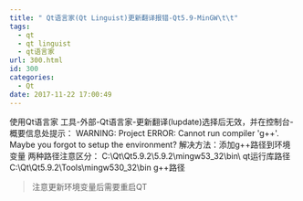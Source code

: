 ```yaml
---
title: " Qt语言家(Qt Linguist)更新翻译报错-Qt5.9-MinGW\t\t"
tags:
  - qt
  - qt linguist
  - qt语言家
url: 300.html
id: 300
categories:
  - Qt
date: 2017-11-22 17:00:49
---
```


使用Qt语言家 工具-外部-Qt语言家-更新翻译(lupdate)选择后无效，并在控制台-概要信息处提示： WARNING: Project ERROR: Cannot run compiler 'g++'. Maybe you forgot to setup the environment? 解决方法：添加g++路径到环境变量 两种路径注意区分： C:\\Qt\\Qt5.9.2\\5.9.2\\mingw53\_32\\bin\ qt运行库路径 C:\\Qt\\Qt5.9.2\\Tools\\mingw530\_32\\bin g++路径

> 注意更新环境变量后需要重启QT